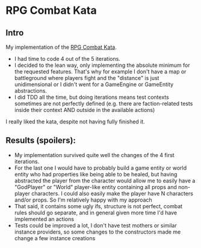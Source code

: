 # RPG Combat Kata

## Intro

My implementation of the [RPG Combat Kata](http://www.slideshare.net/DanielOjedaLoisel/rpg-combat-kata).

- I had time to code 4 out of the 5 iterations.
- I decided to the lean way, only implementing the absolute minimum for the requested features. That's why for example I don't have a map or battleground where players fight and the "distance" is just unidimensional or I didn't went for a GameEngine or GameEntity abstractions.
- I did TDD all the time, but doing iterations means test contexts sometimes are not perfectly defined (e.g. there are faction-related tests inside their context AND outside in the available actions)


I really liked the kata, despite not having fully finished it.




## Results (**spoilers**):
- My implementation survived quite well the changes of the 4 first iterations.
- For the last one I would have to probably build a game entity or world entity who had properties like being able to be healed, but having abstracted the player from the character would allow me to easily have a "GodPlayer" or "World" player-like entity containing all props and non-player characters. I could also easily make the player have N characters and/or props. So I'm relatively happy with my approach
- That said, it contains some ugly ifs, structure is not perfect, combat rules should go separate, and in general given more time I'd have implemented an actions
- Tests could be improved a lot, I don't have test mothers or similar instance providers, so some changes to the constructors made me change a few instance creations
